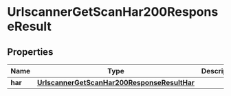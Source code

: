 

# UrlscannerGetScanHar200ResponseResult


## Properties

| Name | Type | Description | Notes |
|------------ | ------------- | ------------- | -------------|
|**har** | [**UrlscannerGetScanHar200ResponseResultHar**](UrlscannerGetScanHar200ResponseResultHar.md) |  |  |



